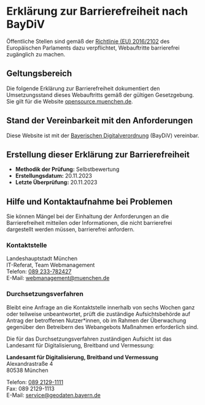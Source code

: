 # Erklärung zur Barrierefreiheit nach BayDiV

Öffentliche Stellen sind gemäß der [Richtlinie (EU) 2016/2102](https://eur-lex.europa.eu/legal-content/DE/LSU/?uri=CELEX:32016L2102) des Europäischen Parlaments dazu verpflichtet, Webauftritte barrierefrei zugänglich zu machen.

## Geltungsbereich

Die folgende Erklärung zur Barrierefreiheit dokumentiert den Umsetzungsstand dieses Webauftritts gemäß der gültigen Gesetzgebung. Sie gilt für die Website [opensource.muenchen.de](https://opensource.muenchen.de).

## Stand der Vereinbarkeit mit den Anforderungen

Diese Website ist mit der [Bayerischen Digitalverordnung](https://www.gesetze-bayern.de/Content/Document/BayDiV) (BayDiV) vereinbar.

## Erstellung dieser Erklärung zur Barrierefreiheit

- **Methodik der Prüfung:** Selbstbewertung
- **Erstellungsdatum:** 20.11.2023
- **Letzte Überprüfung:** 20.11.2023

## Hilfe und Kontaktaufnahme bei Problemen

Sie können Mängel bei der Einhaltung der Anforderungen an die Barrierefreiheit mitteilen oder Informationen, die nicht barrierefrei dargestellt werden müssen, barrierefrei anfordern.

### Kontaktstelle

Landeshauptstadt München  
IT-Referat, Team Webmanagement  
Telefon: <a href="tel:+4989233782427" rel="me">089 233-782427</a>  
E-Mail: [webmanagement@muenchen.de](mailto:webmanagement@muenchen.de)


### Durchsetzungsverfahren

Bleibt eine Anfrage an die Kontaktstelle innerhalb von sechs Wochen ganz oder teilweise unbeantwortet, prüft die zuständige Aufsichtsbehörde auf Antrag der betroffenen Nutzer\*innen, ob im Rahmen der Überwachung gegenüber den Betreibern des Webangebots Maßnahmen erforderlich sind.

Die für das Durchsetzungsverfahren zuständigen Aufsicht ist das Landesamt für Digitalisierung, Breitband und Vermessung:

**Landesamt für Digitalisierung, Breitband und Vermessung**  
Alexandrastraße 4  
80538 München

Telefon: <a href="tel:+498921291111" rel="me">089 2129-1111</a>  
Fax: 089 2129-1113  
E-Mail: [service@geodaten.bayern.de](mailto:service@geodaten.bayern.de)

